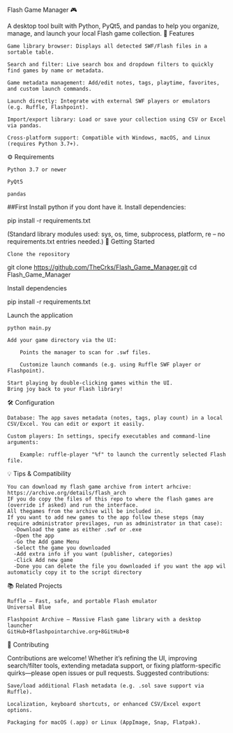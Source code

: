 Flash Game Manager 🎮

A desktop tool built with Python, PyQt5, and pandas to help you organize, manage, and launch your local Flash game collection.
📘 Features

    Game library browser: Displays all detected SWF/Flash files in a sortable table.

    Search and filter: Live search box and dropdown filters to quickly find games by name or metadata.

    Game metadata management: Add/edit notes, tags, playtime, favorites, and custom launch commands.

    Launch directly: Integrate with external SWF players or emulators (e.g. Ruffle, Flashpoint).

    Import/export library: Load or save your collection using CSV or Excel via pandas.

    Cross-platform support: Compatible with Windows, macOS, and Linux (requires Python 3.7+).

⚙️ Requirements

    Python 3.7 or newer

    PyQt5

    pandas

##First Install python if you dont have it.
Install dependencies:

pip install -r requirements.txt

(Standard library modules used: sys, os, time, subprocess, platform, re – no requirements.txt entries needed.)
🚀 Getting Started

    Clone the repository

git clone https://github.com/TheCrks/Flash_Game_Manager.git
cd Flash_Game_Manager

Install dependencies

pip install -r requirements.txt

Launch the application

    python main.py

    Add your game directory via the UI:

        Points the manager to scan for .swf files.

        Customize launch commands (e.g. using Ruffle SWF player or Flashpoint).

    Start playing by double-clicking games within the UI.
    Bring joy back to your Flash library!

🛠 Configuration

    Database: The app saves metadata (notes, tags, play count) in a local CSV/Excel. You can edit or export it easily.

    Custom players: In settings, specify executables and command-line arguments:

        Example: ruffle-player "%f" to launch the currently selected Flash file.

💡 Tips & Compatibility

    You can download my flash game archive from intert arhcive:
    https://archive.org/details/flash_arch
    IF you do copy the files of this repo to where the flash games are (override if asked) and run the interface.
    All thegames from the archive will be included in.
    If you want to add new games to the app follow these steps (may require administrator previlages, run as administrator in that case):
      -Download the game as either .swf or .exe
      -Open the app
      -Go the Add game Menu
      -Select the game you downloaded
      -Add extra info if you want (publisher, categories)
      -Click Add new game
      -Done you can delete the file you downloaded if you want the app wil automaticly copy it to the script directory
      
📚 Related Projects

    Ruffle – Fast, safe, and portable Flash emulator
    Universal Blue

    Flashpoint Archive – Massive Flash game library with a desktop launcher
    GitHub+8flashpointarchive.org+8GitHub+8

🧩 Contributing

Contributions are welcome! Whether it’s refining the UI, improving search/filter tools, extending metadata support, or fixing platform-specific quirks—please open issues or pull requests.
Suggested contributions:

    Save/load additional Flash metadata (e.g. .sol save support via Ruffle).

    Localization, keyboard shortcuts, or enhanced CSV/Excel export options.

    Packaging for macOS (.app) or Linux (AppImage, Snap, Flatpak).

